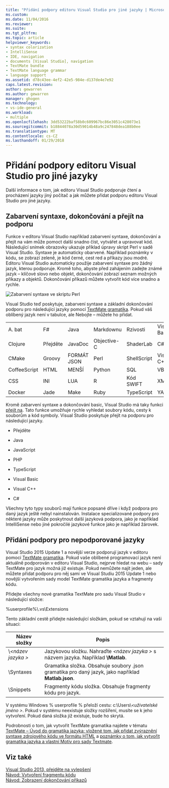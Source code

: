 ```yaml
---
title: "Přidání podpory editoru Visual Studio pro jiné jazyky | Microsoft Docs"
ms.custom: 
ms.date: 11/04/2016
ms.reviewer: 
ms.suite: 
ms.tgt_pltfrm: 
ms.topic: article
helpviewer_keywords:
- syntax colorization
- IntelliSense
- IDE, navigation
- documents [Visual Studio], navigation
- TextMate bundle
- TextMate language grammar
- language support
ms.assetid: d78c43ee-4ef2-42e5-984e-d137de4e7e92
caps.latest.revision: 
author: gewarren
ms.author: gewarren
manager: ghogen
ms.technology:
- vs-ide-general
ms.workload:
- multiple
ms.openlocfilehash: 3dd53222baf58b0c609967bc86e3051c428073e1
ms.sourcegitcommit: b18844078a30d59014b48a9c247848dea188b0ee
ms.translationtype: MT
ms.contentlocale: cs-CZ
ms.lasthandoff: 01/29/2018
---
```

# <a name="adding-visual-studio-editor-support-for-other-languages"></a>Přidání podpory editoru Visual Studio pro jiné jazyky
Další informace o tom, jak editoru Visual Studio podporuje čtení a procházení jazyky jiný počítač a jak můžete přidat podporu editoru Visual Studio pro jiné jazyky.  
  
## <a name="syntax-colorization-statement-completion-and-navigate-to-support"></a>Zabarvení syntaxe, dokončování a přejít na podporu  
 Funkce v editoru Visual Studio například zabarvení syntaxe, dokončování a přejít na vám může pomoct další snadno číst, vytvářet a upravovat kód. Následující snímek obrazovky ukazuje příklad úpravy skript Perl v sadě Visual Studio. Syntaxe je automaticky obarvené. Například poznámky v kódu, se zobrazí zeleně, je kód černé, cest red a příkazy jsou modré. Editoru Visual Studio automaticky použije zabarvení syntaxe pro žádný jazyk, kterou podporuje. Kromě toho, abyste před zahájením zadejte známé jazyk – klíčové slovo nebo objekt, dokončování zobrazí seznam možných příkazy a objektů. Dokončování příkazů můžete vytvořit kód více snadno a rychle.  
  
 ![Zabarvení syntaxe ve skriptu Perl](../ide/media/vside_perledit.png "VSIDE_PerlEdit")  
  
 Visual Studio teď poskytuje, zabarvení syntaxe a základní dokončování podporu pro následující jazyky pomocí [TextMate gramatika](https://manual.macromates.com/en/language_grammars). Pokud váš oblíbený jazyk není v tabulce, ale Nebojte – můžete ho přidat.  
  
|||||||  
|-|-|-|-|-|-|  
|A. bat|F#|Java|Markdownu|Rzivosti|Visual Basic|  
|Clojure|Přejděte|JavaDoc|Objective-C|ShaderLab|C#|  
|CMake|Groovy|FORMÁT JSON|Perl|ShellScript|Visual C++|  
|CoffeeScript|HTML|MENŠÍ|Python|SQL|VBNet|  
|CSS|INI|LUA|R|Kód SWIFT|XML|  
|Docker|Jade|Make|Ruby|TypeScript|YAML|  
  
 Kromě zabarvení syntaxe a dokončování basic, Visual Studio má taky funkci [přejít na](https://blogs.msdn.microsoft.com/benwilli/2015/04/09/visual-studio-tip-3-use-navigate-to/). Tato funkce umožňuje rychle vyhledat soubory kódu, cesty k souborům a kód symboly. Visual Studio poskytuje přejít na podporu pro následující jazyky.  
  
-   Přejděte  
  
-   Java  
  
-   JavaScript  
  
-   PHP  
  
-   TypeScript  
  
-   Visual Basic  
  
-   Visual C++  
  
-   C#  
  
 Všechny tyto typy souborů mají funkce popsané dříve i když podpora pro daný jazyk ještě nebyl nainstalován. Instalace specializované podpory pro některé jazyky může poskytnout další jazyková podpora, jako je například IntelliSense nebo jiné pokročilé jazykové funkce jako je například žárovek.  
  
## <a name="adding-support-for-non-supported-languages"></a>Přidání podpory pro nepodporované jazyky  
 Visual Studio 2015 Update 1 a novější verze podporují jazyk v editoru pomocí [TextMate gramatika](https://manual.macromates.com/en/language_grammars). Pokud vaše oblíbené programovací jazyk není aktuálně podporován v editoru Visual Studio, nejprve hledat na webu – sady TextMate pro jazyk možná již existuje. Pokud nemůžete najít jeden, ale můžete přidat podporu pro něj sami ve Visual Studiu 2015 Update 1 nebo novější vytvořením sady model TextMate gramatika jazyka a fragmenty kódu.  
  
 Přidejte všechny nové gramatika TextMate pro sadu Visual Studio v následující složce:  
  
 %userprofile%\\.vs\Extensions  
  
 Tento základní cestě přidejte následující složkám, pokud se vztahují na vaši situaci:  
  
|Název složky|Popis|  
|-----------------|-----------------|  
|\\*\<název jazyka >*|Jazykovou složku. Nahraďte  *\<název jazyka >* s názvem jazyka. Například **\Matlab**.|  
|\Syntaxes|Gramatika složka. Obsahuje soubory .json gramatika pro daný jazyk, jako například **Matlab.json**.|  
|\Snippets|Fragmenty kódu složka. Obsahuje fragmenty kódu pro jazyk.|  
  
 V systému Windows % userprofile % přeloží cestu: c:\Users\\*\<uživatelské jméno >*. Pokud v systému neexistuje složky rozšíření, musíte se k jeho vytvoření. Pokud daná složka již existuje, bude ho skrytá.  
  
 Podrobnosti o tom, jak vytvořit TextMate gramatika najdete v tématu [TextMate – Úvod do gramatika jazyka: vložené tom, jak přidat zvýraznění syntaxe zdrojového kódu ve formátu HTML](https://developmentality.wordpress.com/2011/02/08/textmate-introduction-to-language-grammars/) a [poznámky o tom, jak vytvořit gramatika jazyka a vlastní Motiv pro sady Textmate](https://benparizek.com/notebook/notes-on-how-to-create-a-language-grammar-and-custom-theme-for-a-textmate-bundle).  
  
## <a name="see-also"></a>Viz také  
 [Visual Studio 2013, přejděte na vylepšení](https://blogs.msdn.microsoft.com/mvpawardprogram/2013/10/22/visual-studio-2013-navigate-to-improvements/)   
 [Návod: Vytvoření fragmentu kódu](../ide/walkthrough-creating-a-code-snippet.md)   
 [Návod: Zobrazení dokončování příkazů](../extensibility/walkthrough-displaying-statement-completion.md)